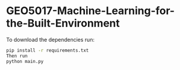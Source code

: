 # GEO5017-Machine-Learning-for-the-Built-Environment
To download the dependencies run: 
```bash
pip install -r requirements.txt
Then run
python main.py
